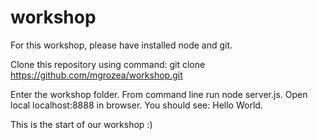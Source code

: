 # workshop

For this workshop, please have installed node and git.

Clone this repository using command: git clone https://github.com/mgrozea/workshop.git

Enter the workshop folder.
From command line run node server.js.
Open local localhost:8888 in browser.
You should see: Hello World.

This is the start of our workshop :)
